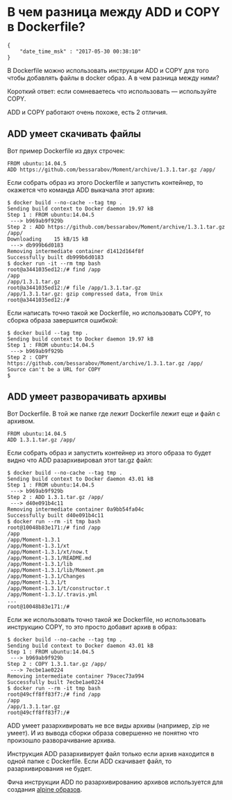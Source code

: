 # В чем разница между ADD и COPY в Dockerfile?

```
{
    "date_time_msk" : "2017-05-30 00:38:10"
}
```

В Dockerfile можно использовать инструкции ADD и COPY для того чтобы добавлять
файлы в docker образ. А в чем разница между ними?

Короткий ответ: если сомневаетесь что использовать — используйте COPY.

ADD и COPY работают очень похоже, есть 2 отличия.

## ADD умеет скачивать файлы

Вот пример Dockerfile из двух строчек:

    FROM ubuntu:14.04.5
    ADD https://github.com/bessarabov/Moment/archive/1.3.1.tar.gz /app/

Если собрать образ из этого Dockerfile и запустить контейнер, то окажется
что команда ADD выкачала этот архив:

    $ docker build --no-cache --tag tmp .
    Sending build context to Docker daemon 19.97 kB
    Step 1 : FROM ubuntu:14.04.5
     ---> b969ab9f929b
    Step 2 : ADD https://github.com/bessarabov/Moment/archive/1.3.1.tar.gz /app/
    Downloading    15 kB/15 kB
     ---> db999b6d0183
    Removing intermediate container d1412d164f8f
    Successfully built db999b6d0183
    $ docker run -it --rm tmp bash
    root@a3441035ed12:/# find /app
    /app
    /app/1.3.1.tar.gz
    root@a3441035ed12:/# file /app/1.3.1.tar.gz
    /app/1.3.1.tar.gz: gzip compressed data, from Unix
    root@a3441035ed12:/#

Если написать точно такой же Dockerfile, но использовать COPY, то сборка
образа завершится ошибкой:

    $ docker build --tag tmp .
    Sending build context to Docker daemon 19.97 kB
    Step 1 : FROM ubuntu:14.04.5
     ---> b969ab9f929b
    Step 2 : COPY https://github.com/bessarabov/Moment/archive/1.3.1.tar.gz /app/
    Source can't be a URL for COPY
    $

## ADD умеет разворачивать архивы

Вот Dockerfile. В той же папке где лежит Dockerfile лежит еще и файл с архивом.

    FROM ubuntu:14.04.5
    ADD 1.3.1.tar.gz /app/

Если собрать образ и запустить контейнер из этого образа то будет видно что
ADD разархивировал этот tar.gz файл:

    $ docker build --no-cache --tag tmp .
    Sending build context to Docker daemon 43.01 kB
    Step 1 : FROM ubuntu:14.04.5
     ---> b969ab9f929b
    Step 2 : ADD 1.3.1.tar.gz /app/
     ---> d40e091b4c11
    Removing intermediate container 0a9bb54fa04c
    Successfully built d40e091b4c11
    $ docker run --rm -it tmp bash
    root@10048b83e171:/# find /app
    /app
    /app/Moment-1.3.1
    /app/Moment-1.3.1/xt
    /app/Moment-1.3.1/xt/now.t
    /app/Moment-1.3.1/README.md
    /app/Moment-1.3.1/lib
    /app/Moment-1.3.1/lib/Moment.pm
    /app/Moment-1.3.1/Changes
    /app/Moment-1.3.1/t
    /app/Moment-1.3.1/t/constructor.t
    /app/Moment-1.3.1/.travis.yml
    ...
    root@10048b83e171:/#

Если же использовать точно такой же Dockerfile, но использовать инструкцию COPY,
то это просто добавит архив в образ:

    $ docker build --no-cache --tag tmp .
    Sending build context to Docker daemon 43.01 kB
    Step 1 : FROM ubuntu:14.04.5
     ---> b969ab9f929b
    Step 2 : COPY 1.3.1.tar.gz /app/
     ---> 7ecbe1ae0224
    Removing intermediate container 79acec73a994
    Successfully built 7ecbe1ae0224
    $ docker run --rm -it tmp bash
    root@49cff8ff83f7:/# find /app
    /app
    /app/1.3.1.tar.gz
    root@49cff8ff83f7:/#

ADD умеет разархивировать не все виды архивы (например, zip не умеет). И из вывода
сборки образа совершенно не понятно что произошло разворачивание архива.

Инструкция ADD разархивирует файл только если архив находится в одной папке с Dockerfile.
Если ADD скачивает файл, то разархивирования не будет.

Фича инструкции ADD по разархивированию архивов используется для создания
[alpine образов](https://github.com/gliderlabs/docker-alpine/blob/051bef46b2330270069c6e057e7498cdc9b840aa/versions/library-3.6/Dockerfile).
